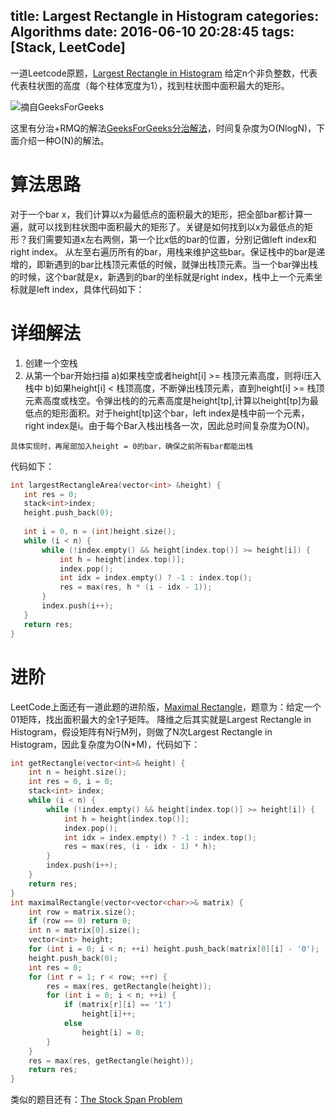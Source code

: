 title: Largest Rectangle in Histogram
categories: Algorithms
date: 2016-06-10 20:28:45
tags: [Stack, LeetCode]
---

一道Leetcode原题，[Largest Rectangle in Histogram](https://leetcode.com/problems/largest-rectangle-in-histogram/)
给定n个非负整数，代表代表柱状图的高度（每个柱体宽度为1），找到柱状图中面积最大的矩形。

![摘自GeeksForGeeks](http://d1gjlxt8vb0knt.cloudfront.net//wp-content/uploads/histogram1.png)

<!--more-->
这里有分治+RMQ的解法[GeeksForGeeks分治解法](http://www.geeksforgeeks.org/largest-rectangular-area-in-a-histogram-set-1/)，时间复杂度为O(NlogN)，下面介绍一种O(N)的解法。
# 算法思路
对于一个bar x，我们计算以x为最低点的面积最大的矩形，把全部bar都计算一遍，就可以找到柱状图中面积最大的矩形了。关键是如何找到以x为最低点的矩形？我们需要知道x左右两侧，第一个比x低的bar的位置，分别记做left index和right index。
从左至右遍历所有的bar，用栈来维护这些bar。保证栈中的bar是递增的，即新遇到的bar比栈顶元素低的时候，就弹出栈顶元素。当一个bar弹出栈的时候，这个bar就是x，新遇到的bar的坐标就是right index，栈中上一个元素坐标就是left index，具体代码如下：

# 详细解法
1. 创建一个空栈
2. 从第一个bar开始扫描
   a)如果栈空或者height[i] >= 栈顶元素高度，则将i压入栈中
   b)如果height[i] < 栈顶高度，不断弹出栈顶元素，直到height[i] >= 栈顶元素高度或栈空。令弹出栈的的元素高度是height[tp],计算以height[tp]为最低点的矩形面积。对于height[tp]这个bar，left index是栈中前一个元素，right index是i。由于每个Bar入栈出栈各一次，因此总时间复杂度为O(N)。
   
`具体实现时，再尾部加入height = 0的bar，确保之前所有bar都能出栈`

代码如下：
```cpp
int largestRectangleArea(vector<int> &height) {
   int res = 0;
   stack<int>index;
   height.push_back(0);
   
   int i = 0, n = (int)height.size();
   while (i < n) {
       while (!index.empty() && height[index.top()] >= height[i]) {
           int h = height[index.top()];
           index.pop();
           int idx = index.empty() ? -1 : index.top();
           res = max(res, h * (i - idx - 1));
       }
       index.push(i++);
   }
   return res;
}
```

# 进阶
LeetCode上面还有一道此题的进阶版，[Maximal Rectangle](https://leetcode.com/problems/maximal-rectangle/)，题意为：给定一个01矩阵，找出面积最大的全1子矩阵。
降维之后其实就是Largest Rectangle in Histogram，假设矩阵有N行M列，则做了N次Largest Rectangle in Histogram，因此复杂度为O(N*M)，代码如下：
```cpp
int getRectangle(vector<int>& height) {
    int n = height.size();
    int res = 0, i = 0;
    stack<int> index;
    while (i < n) {
        while (!index.empty() && height[index.top()] >= height[i]) {
            int h = height[index.top()];
            index.pop();
            int idx = index.empty() ? -1 : index.top();
            res = max(res, (i - idx - 1) * h);
        }
        index.push(i++);
    }
    return res;
}
int maximalRectangle(vector<vector<char>>& matrix) {
    int row = matrix.size();
    if (row == 0) return 0;
    int n = matrix[0].size();
    vector<int> height;
    for (int i = 0; i < n; ++i) height.push_back(matrix[0][i] - '0');
    height.push_back(0);
    int res = 0;
    for (int r = 1; r < row; ++r) {
        res = max(res, getRectangle(height));
        for (int i = 0; i < n; ++i) {
            if (matrix[r][i] == '1')
                height[i]++;
            else
                height[i] = 0;
        }
    }
    res = max(res, getRectangle(height));
    return res;
}
```

类似的题目还有：[The Stock Span Problem](http://www.geeksforgeeks.org/the-stock-span-problem/)

